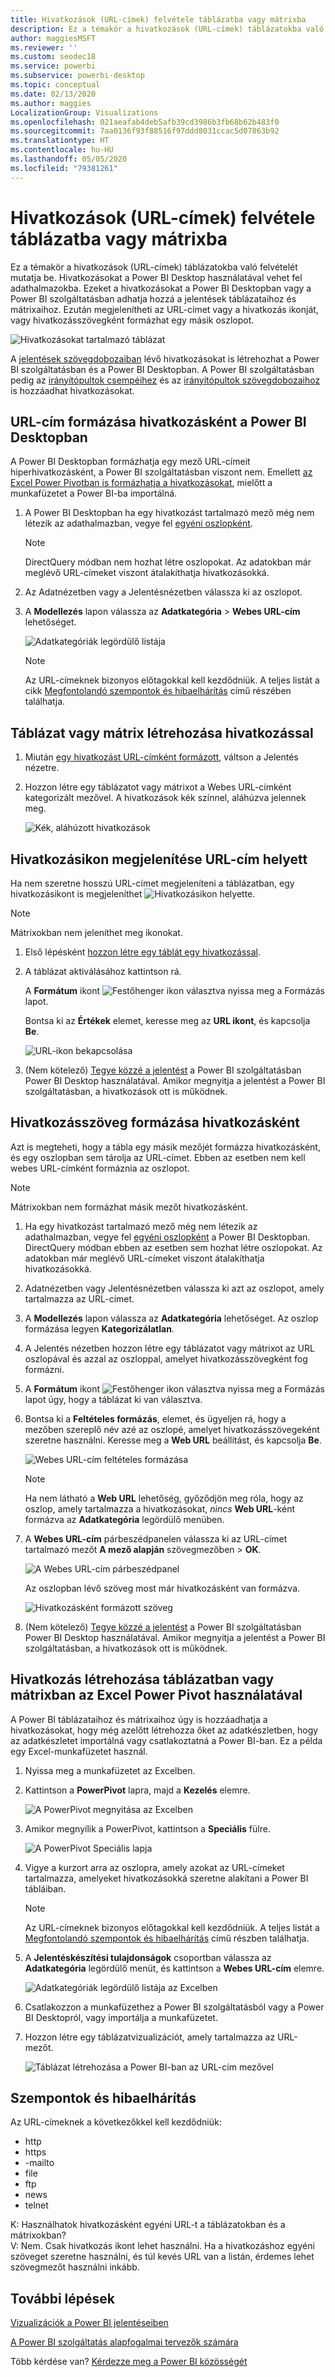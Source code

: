 ```yaml
---
title: Hivatkozások (URL-címek) felvétele táblázatba vagy mátrixba
description: Ez a témakör a hivatkozások (URL-címek) táblázatokba való felvételét mutatja be. Hivatkozásokat a Power BI Desktop használatával vehet fel adathalmazokba. Ezeket a hivatkozásokat aztán a Power BI Desktopban vagy a Power BI szolgáltatásban adhatja hozzá a jelentések táblázataihoz és mátrixaihoz.
author: maggiesMSFT
ms.reviewer: ''
ms.custom: seodec18
ms.service: powerbi
ms.subservice: powerbi-desktop
ms.topic: conceptual
ms.date: 02/13/2020
ms.author: maggies
LocalizationGroup: Visualizations
ms.openlocfilehash: 021aeafab4deb5afb39cd3986b3fb68b62b483f0
ms.sourcegitcommit: 7aa0136f93f88516f97ddd8031ccac5d07863b92
ms.translationtype: HT
ms.contentlocale: hu-HU
ms.lasthandoff: 05/05/2020
ms.locfileid: "79381261"
---
```

# <a name="add-hyperlinks-urls-to-a-table-or-matrix"></a>Hivatkozások (URL-címek) felvétele táblázatba vagy mátrixba
Ez a témakör a hivatkozások (URL-címek) táblázatokba való felvételét mutatja be. Hivatkozásokat a Power BI Desktop használatával vehet fel adathalmazokba. Ezeket a hivatkozásokat a Power BI Desktopban vagy a Power BI szolgáltatásban adhatja hozzá a jelentések táblázataihoz és mátrixaihoz. Ezután megjelenítheti az URL-címet vagy a hivatkozás ikonját, vagy hivatkozásszövegként formázhat egy másik oszlopot.

![Hivatkozásokat tartalmazó táblázat](media/power-bi-hyperlinks-in-tables/power-bi-url-link-text.png)

A [jelentések szövegdobozaiban](service-add-hyperlink-to-text-box.md) lévő hivatkozásokat is létrehozhat a Power BI szolgáltatásban és a Power BI Desktopban. A Power BI szolgáltatásban pedig az [irányítópultok csempéihez](service-dashboard-edit-tile.md) és az [irányítópultok szövegdobozaihoz](service-dashboard-add-widget.md) is hozzáadhat hivatkozásokat. 


## <a name="format-a-url-as-a-hyperlink-in-power-bi-desktop"></a>URL-cím formázása hivatkozásként a Power BI Desktopban

A Power BI Desktopban formázhatja egy mező URL-címeit hiperhivatkozásként, a Power BI szolgáltatásban viszont nem. Emellett [az Excel Power Pivotban is formázhatja a hivatkozásokat](#create-a-table-or-matrix-hyperlink-in-excel-power-pivot), mielőtt a munkafüzetet a Power BI-ba importálná.

1. A Power BI Desktopban ha egy hivatkozást tartalmazó mező még nem létezik az adathalmazban, vegye fel [egyéni oszlopként](desktop-common-query-tasks.md).

    > [!NOTE]
    > DirectQuery módban nem hozhat létre oszlopokat.  Az adatokban már meglévő URL-címeket viszont átalakíthatja hivatkozásokká.

2. Az Adatnézetben vagy a Jelentésnézetben válassza ki az oszlopot. 

3. A **Modellezés** lapon válassza az **Adatkategória** > **Webes URL-cím** lehetőséget.
   
    ![Adatkategóriák legördülő listája](media/power-bi-hyperlinks-in-tables/power-bi-format-web-url.png)

    > [!NOTE]
    > Az URL-címeknek bizonyos előtagokkal kell kezdődniük. A teljes listát a cikk [Megfontolandó szempontok és hibaelhárítás](#considerations-and-troubleshooting) című részében találhatja.

## <a name="create-a-table-or-matrix-with-a-hyperlink"></a>Táblázat vagy mátrix létrehozása hivatkozással

1. Miután [egy hivatkozást URL-címként formázott](#format-a-url-as-a-hyperlink-in-power-bi-desktop), váltson a Jelentés nézetre.
2. Hozzon létre egy táblázatot vagy mátrixot a Webes URL-címként kategorizált mezővel. A hivatkozások kék színnel, aláhúzva jelennek meg.

    ![Kék, aláhúzott hivatkozások](media/power-bi-hyperlinks-in-tables/power-bi-url-blue-underline.png)


## <a name="display-a-hyperlink-icon-instead-of-a-url"></a>Hivatkozásikon megjelenítése URL-cím helyett

Ha nem szeretne hosszú URL-címet megjeleníteni a táblázatban, egy hivatkozásikont is megjeleníthet ![Hivatkozásikon](media/power-bi-hyperlinks-in-tables/power-bi-hyperlink-icon.png) helyette. 

> [!NOTE]
> Mátrixokban nem jeleníthet meg ikonokat.
   
1. Első lépésként [hozzon létre egy táblát egy hivatkozással](#create-a-table-or-matrix-with-a-hyperlink).

2. A táblázat aktiválásához kattintson rá.

    A **Formátum** ikont ![Festőhenger ikon](media/power-bi-hyperlinks-in-tables/power-bi-paintroller.png) választva nyissa meg a Formázás lapot.

    Bontsa ki az **Értékek** elemet, keresse meg az **URL ikont**, és kapcsolja **Be**.

    ![URL-ikon bekapcsolása](media/power-bi-hyperlinks-in-tables/power-bi-url-icon-on.png)

1. (Nem kötelező) [Tegye közzé a jelentést](desktop-upload-desktop-files.md) a Power BI szolgáltatásban Power BI Desktop használatával. Amikor megnyitja a jelentést a Power BI szolgáltatásban, a hivatkozások ott is működnek.

## <a name="format-link-text-as-a-hyperlink"></a>Hivatkozásszöveg formázása hivatkozásként

Azt is megteheti, hogy a tábla egy másik mezőjét formázza hivatkozásként, és egy oszlopban sem tárolja az URL-címet. Ebben az esetben nem kell webes URL-címként formáznia az oszlopot.

> [!NOTE]
> Mátrixokban nem formázhat másik mezőt hivatkozásként.

1. Ha egy hivatkozást tartalmazó mező még nem létezik az adathalmazban, vegye fel [egyéni oszlopként](desktop-common-query-tasks.md) a Power BI Desktopban. DirectQuery módban ebben az esetben sem hozhat létre oszlopokat.  Az adatokban már meglévő URL-címeket viszont átalakíthatja hivatkozásokká.

2. Adatnézetben vagy Jelentésnézetben válassza ki azt az oszlopot, amely tartalmazza az URL-címet. 

3. A **Modellezés** lapon válassza az **Adatkategória** lehetőséget. Az oszlop formázása legyen **Kategorizálatlan**.

2. A Jelentés nézetben hozzon létre egy táblázatot vagy mátrixot az URL oszlopával és azzal az oszloppal, amelyet hivatkozásszövegként fog formázni.

3. A **Formátum** ikont ![Festőhenger ikon](media/power-bi-hyperlinks-in-tables/power-bi-paintroller.png) választva nyissa meg a Formázás lapot úgy, hogy a táblázat ki van választva.

4. Bontsa ki a **Feltételes formázás**, elemet, és ügyeljen rá, hogy a mezőben szereplő név azé az oszlopé, amelyet hivatkozásszövegeként szeretne használni. Keresse meg a **Web URL** beállítást, és kapcsolja **Be**.

    ![Webes URL-cím feltételes formázása](media/power-bi-hyperlinks-in-tables/power-bi-format-conditional-web-url.png)

    > [!NOTE]
    > Ha nem látható a **Web URL** lehetőség, győződjön meg róla, hogy az oszlop, amely tartalmazza a hivatkozásokat, *nincs* **Web URL**-ként formázva az **Adatkategória** legördülő menüben.

5. A **Webes URL-cím** párbeszédpanelen válassza ki az URL-címet tartalmazó mezőt **A mező alapján** szövegmezőben > **OK**.

    ![A Webes URL-cím párbeszédpanel](media/power-bi-hyperlinks-in-tables/power-bi-format-web-url-dialog.png)

    Az oszlopban lévő szöveg most már hivatkozásként van formázva.

    ![Hivatkozásként formázott szöveg](media/power-bi-hyperlinks-in-tables/power-bi-url-link-text.png)

1. (Nem kötelező) [Tegye közzé a jelentést](desktop-upload-desktop-files.md) a Power BI szolgáltatásban Power BI Desktop használatával. Amikor megnyitja a jelentést a Power BI szolgáltatásban, a hivatkozások ott is működnek.

## <a name="create-a-table-or-matrix-hyperlink-in-excel-power-pivot"></a>Hivatkozás létrehozása táblázatban vagy mátrixban az Excel Power Pivot használatával

A Power BI táblázataihoz és mátrixaihoz úgy is hozzáadhatja a hivatkozásokat, hogy még azelőtt létrehozza őket az adatkészletben, hogy az adatkészletet importálná vagy csatlakoztatná a Power BI-ban. Ez a példa egy Excel-munkafüzetet használ.

1. Nyissa meg a munkafüzetet az Excelben.
2. Kattintson a **PowerPivot** lapra, majd a **Kezelés** elemre.
   
   ![A PowerPivot megnyitása az Excelben](media/power-bi-hyperlinks-in-tables/createhyperlinkinpowerpivot2.png)
1. Amikor megnyílik a PowerPivot, kattintson a **Speciális** fülre.
   
   ![A PowerPivot Speciális lapja](media/power-bi-hyperlinks-in-tables/createhyperlinkinpowerpivot3.png)
4. Vigye a kurzort arra az oszlopra, amely azokat az URL-címeket tartalmazza, amelyeket hivatkozásokká szeretne alakítani a Power BI tábláiban.
   
   > [!NOTE]
   > Az URL-címeknek bizonyos előtagokkal kell kezdődniük. A teljes listát a [Megfontolandó szempontok és hibaelhárítás](#considerations-and-troubleshooting) című részben találhatja.
   > 
   
5. A **Jelentéskészítési tulajdonságok** csoportban válassza az **Adatkategória** legördülő menüt, és kattintson a **Webes URL-cím** elemre. 
   
   ![Adatkategóriák legördülő listája az Excelben](media/power-bi-hyperlinks-in-tables/createhyperlinksnew.png)

6. Csatlakozzon a munkafüzethez a Power BI szolgáltatásból vagy a Power BI Desktopról, vagy importálja a munkafüzetet.
7. Hozzon létre egy táblázatvizualizációt, amely tartalmazza az URL-mezőt.
   
   ![Táblázat létrehozása a Power BI-ban az URL-cím mezővel](media/power-bi-hyperlinks-in-tables/hyperlinksintables.gif)

## <a name="considerations-and-troubleshooting"></a>Szempontok és hibaelhárítás

Az URL-címeknek a következőkkel kell kezdődniük:
- http
- https
- -mailto
- file
- ftp
- news
- telnet

K: Használhatok hivatkozásként egyéni URL-t a táblázatokban és a mátrixokban?    
V: Nem. Csak hivatkozás ikont lehet használni. Ha a hivatkozáshoz egyéni szöveget szeretne használni, és túl kevés URL van a listán, érdemes lehet szövegmezőt használni inkább.


## <a name="next-steps"></a>További lépések
[Vizualizációk a Power BI jelentéseiben](visuals/power-bi-report-visualizations.md)

[A Power BI szolgáltatás alapfogalmai tervezők számára](service-basic-concepts.md)

Több kérdése van? [Kérdezze meg a Power BI közösségét](https://community.powerbi.com/)

